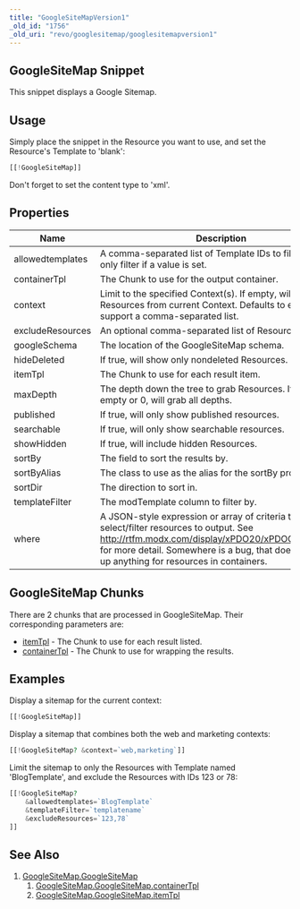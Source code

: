 ```yaml
---
title: "GoogleSiteMapVersion1"
_old_id: "1756"
_old_uri: "revo/googlesitemap/googlesitemapversion1"
---
```


## GoogleSiteMap Snippet

This snippet displays a Google Sitemap.

## Usage

Simply place the snippet in the Resource you want to use, and set the Resource's Template to 'blank':

``` php
[[!GoogleSiteMap]]
```

Don't forget to set the content type to 'xml'.

## Properties

| Name             | Description                                                                                                                                                                                                                                  | Default Value                               |
| ---------------- | -------------------------------------------------------------------------------------------------------------------------------------------------------------------------------------------------------------------------------------------- | ------------------------------------------- |
| allowedtemplates | A comma-separated list of Template IDs to filter by. Will only filter if a value is set.                                                                                                                                                     |                                             |
| containerTpl     | The Chunk to use for the output container.                                                                                                                                                                                                   | gContainer                                  |
| context          | Limit to the specified Context(s). If empty, will grab Resources from current Context. Defaults to empty, can support a comma-separated list.                                                                                                |                                             |
| excludeResources | An optional comma-separated list of Resources to skip.                                                                                                                                                                                       |                                             |
| googleSchema     | The location of the GoogleSiteMap schema.                                                                                                                                                                                                    | <http://www.google.com/schemas/sitemap/0.9> |
| hideDeleted      | If true, will show only nondeleted Resources.                                                                                                                                                                                                | 1                                           |
| itemTpl          | The Chunk to use for each result item.                                                                                                                                                                                                       | gItem                                       |
| maxDepth         | The depth down the tree to grab Resources. If set to empty or 0, will grab all depths.                                                                                                                                                       | 0                                           |
| published        | If true, will only show published resources.                                                                                                                                                                                                 | 1                                           |
| searchable       | If true, will only show searchable resources.                                                                                                                                                                                                | 1                                           |
| showHidden       | If true, will include hidden Resources.                                                                                                                                                                                                      | false                                       |
| sortBy           | The field to sort the results by.                                                                                                                                                                                                            | menuindex                                   |
| sortByAlias      | The class to use as the alias for the sortBy property.                                                                                                                                                                                       | modResource                                 |
| sortDir          | The direction to sort in.                                                                                                                                                                                                                    | ASC                                         |
| templateFilter   | The modTemplate column to filter by.                                                                                                                                                                                                         | id                                          |
| where            | A JSON-style expression or array of criteria to select/filter resources to output. See <http://rtfm.modx.com/display/xPDO20/xPDOQuery.where> for more detail. Somewhere is a bug, that doesn't show up anything for resources in containers. |                                             |

## GoogleSiteMap Chunks

There are 2 chunks that are processed in GoogleSiteMap. Their corresponding parameters are:

- [itemTpl](extras/googlesitemap/googlesitemap.googlesitemap/googlesitemap.googlesitemap.itemtpl "GoogleSiteMap.GoogleSiteMap.itemTpl") - The Chunk to use for each result listed.
- [containerTpl]((extras/googlesitemap/googlesitemap/containertpl) "GoogleSiteMap.GoogleSiteMap.containerTpl") - The Chunk to use for wrapping the results.

## Examples

Display a sitemap for the current context:

``` php
[[!GoogleSiteMap]]
```

Display a sitemap that combines both the web and marketing contexts:

``` php
[[!GoogleSiteMap? &context=`web,marketing`]]
```

Limit the sitemap to only the Resources with Template named 'BlogTemplate', and exclude the Resources with IDs 123 or 78:

``` php
[[!GoogleSiteMap?
    &allowedtemplates=`BlogTemplate`
    &templateFilter=`templatename`
    &excludeResources=`123,78`
]]
```

## See Also

1. [GoogleSiteMap.GoogleSiteMap](extras/googlesitemap/googlesitemap)
    1. [GoogleSiteMap.GoogleSiteMap.containerTpl](extras/googlesitemap/googlesitemap/containertpl)
    2. [GoogleSiteMap.GoogleSiteMap.itemTpl](extras/googlesitemap/googlesitemap/itemtpl)